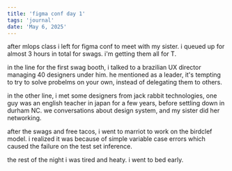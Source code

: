 ```yaml
---
title: 'figma conf day 1'
tags: 'journal'
date: 'May 6, 2025'
---
```


after mlops class i left for figma conf to meet with my sister. i queued up for almost 3 hours in total for swags. i'm getting them all for T.

in the line for the first swag booth, i talked to a brazilian UX director managing 40 designers under him. he mentioned as a leader, it's tempting to try to solve probelms on your own, instead of delegating them to others.

in the other line, i met some designers from jack rabbit technologies, one guy was an english teacher in japan for a few years, before settling down in durham NC. we conversations about design system, and my sister did her networking.

after the swags and free tacos, i went to marriot to work on the birdclef model. i realized it was because of simple variable case errors which caused the failure on the test set inference.

the rest of the night i was tired and heaty. i went to bed early.
